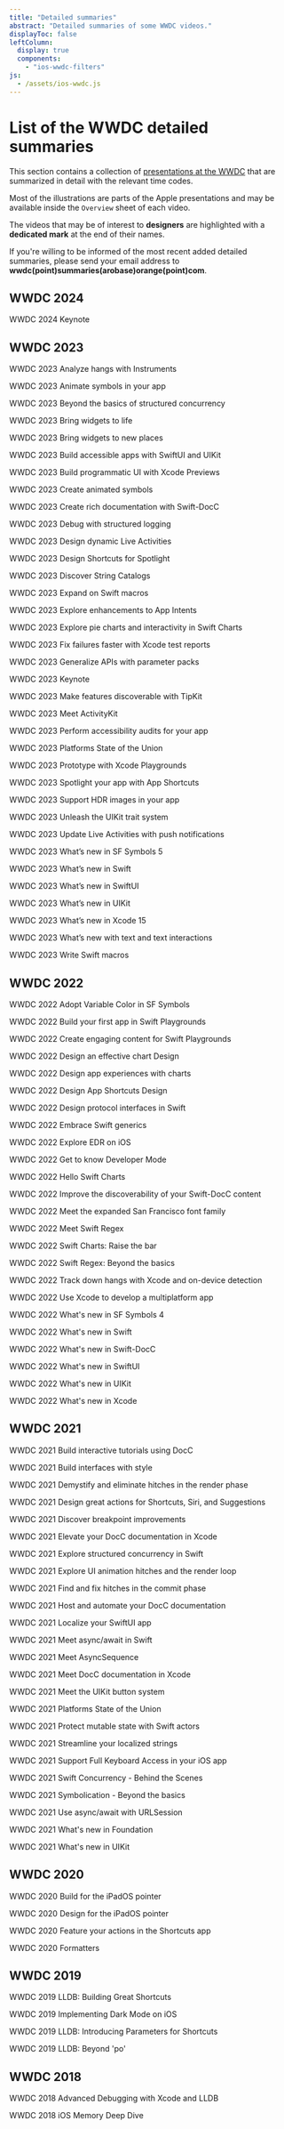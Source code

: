 ```yaml
---
title: "Detailed summaries"
abstract: "Detailed summaries of some WWDC videos."
displayToc: false
leftColumn:
  display: true
  components: 
    - "ios-wwdc-filters"
js:
  - /assets/ios-wwdc.js
---
```


# List of the WWDC detailed summaries

This section contains a collection of [presentations&nbsp;at&nbsp;the&nbsp;WWDC](https://developer.apple.com/videos/all-videos/) that are summarized in detail with the relevant time codes.

Most of the illustrations are parts of the Apple presentations and may be available inside the `Overview` sheet of each video.

The videos that may be of interest to **designers** are highlighted with a **dedicated mark** at the end of their names.

If you're willing to be informed of the most recent added detailed summaries, please send your email address to **wwdc(point)summaries(arobase)orange(point)com**.

<section id="refTests"></section>

<section class="visually-hidden" id="wwdcTests" aria-hidden="true">
   <h2  id="hhwwdc2024" class="pt-5">WWDC 2024</h2>
   <p id="hwwdc94">WWDC 2024 Keynote</p>
   <h2  id="hhwwdc2023" class="pt-5">WWDC 2023</h2>
   <p id="hwwdc93">WWDC 2023 Analyze hangs with Instruments</p>
   <p id="hwwdc92">WWDC 2023 Animate symbols in your app</p>
   <p id="hwwdc91">WWDC 2023 Beyond the basics of structured concurrency</p>    
   <p id="hwwdc90">WWDC 2023 Bring widgets to life</p>
   <p id="hwwdc89">WWDC 2023 Bring widgets to new places</p>
   <p id="hwwdc88">WWDC 2023 Build accessible apps with SwiftUI and UIKit</p>
   <p id="hwwdc87">WWDC 2023 Build programmatic UI with Xcode Previews</p>
   <p id="hwwdc86">WWDC 2023 Create animated symbols</p>
   <p id="hwwdc85">WWDC 2023 Create rich documentation with Swift-DocC</p>
   <p id="hwwdc84">WWDC 2023 Debug with structured logging</p>
   <p id="hwwdc83">WWDC 2023 Design dynamic Live Activities</p>
   <p id="hwwdc82">WWDC 2023 Design Shortcuts for Spotlight</p>
   <p id="hwwdc81">WWDC 2023 Discover String Catalogs</p>
   <p id="hwwdc80">WWDC 2023 Expand on Swift macros</p>
   <p id="hwwdc79">WWDC 2023 Explore enhancements to App Intents</p>
   <p id="hwwdc78">WWDC 2023 Explore pie charts and interactivity in Swift Charts</p>
   <p id="hwwdc77">WWDC 2023 Fix failures faster with Xcode test reports</p>
   <p id="hwwdc76">WWDC 2023 Generalize APIs with parameter packs</p>
   <p id="hwwdc75">WWDC 2023 Keynote</p>
   <p id="hwwdc74">WWDC 2023 Make features discoverable with TipKit</p>
   <p id="hwwdc73">WWDC 2023 Meet ActivityKit</p>
   <p id="hwwdc72">WWDC 2023 Perform accessibility audits for your app</p>
   <p id="hwwdc71">WWDC 2023 Platforms State of the Union</p>
   <p id="hwwdc70">WWDC 2023 Prototype with Xcode Playgrounds</p>
   <p id="hwwdc69">WWDC 2023 Spotlight your app with App Shortcuts</p>
   <p id="hwwdc68">WWDC 2023 Support HDR images in your app</p>
   <p id="hwwdc67">WWDC 2023 Unleash the UIKit trait system</p>
   <p id="hwwdc66">WWDC 2023 Update Live Activities with push notifications</p>
   <p id="hwwdc65">WWDC 2023 What’s new in SF Symbols 5</p>
   <p id="hwwdc64">WWDC 2023 What’s new in Swift</p>
   <p id="hwwdc63">WWDC 2023 What’s new in SwiftUI</p>
   <p id="hwwdc62">WWDC 2023 What’s new in UIKit</p>
   <p id="hwwdc61">WWDC 2023 What’s new in Xcode 15</p>
   <p id="hwwdc60">WWDC 2023 What’s new with text and text interactions</p>
   <p id="hwwdc59">WWDC 2023 Write Swift macros</p>
   <h2 id="hhwwdc2022" class="pt-5">WWDC 2022</h2>
   <p id="hwwdc58">WWDC 2022 Adopt Variable Color in SF Symbols</p>
   <p id="hwwdc57">WWDC 2022 Build your first app in Swift Playgrounds</p>
   <p id="hwwdc56">WWDC 2022 Create engaging content for Swift Playgrounds</p>
   <p id="hwwdc55">WWDC 2022 Design an effective chart Design</p>
   <p id="hwwdc54">WWDC 2022 Design app experiences with charts</p>
   <p id="hwwdc53">WWDC 2022 Design App Shortcuts Design</p>
   <p id="hwwdc52">WWDC 2022 Design protocol interfaces in Swift</p>
   <p id="hwwdc51">WWDC 2022 Embrace Swift generics</p>
   <p id="hwwdc50">WWDC 2022 Explore EDR on iOS</p>
   <p id="hwwdc49">WWDC 2022 Get to know Developer Mode</p>
   <p id="hwwdc48">WWDC 2022 Hello Swift Charts</p>
   <p id="hwwdc47">WWDC 2022 Improve the discoverability of your Swift-DocC content</p>
   <p id="hwwdc46">WWDC 2022 Meet the expanded San Francisco font family</p>
   <p id="hwwdc45">WWDC 2022 Meet Swift Regex</p>
   <p id="hwwdc44">WWDC 2022 Swift Charts: Raise the bar</p>
   <p id="hwwdc43">WWDC 2022 Swift Regex: Beyond the basics</p>
   <p id="hwwdc42">WWDC 2022 Track down hangs with Xcode and on-device detection</p>
   <p id="hwwdc41">WWDC 2022 Use Xcode to develop a multiplatform app</p>
   <p id="hwwdc40">WWDC 2022 What's new in SF Symbols 4</p>
   <p id="hwwdc39">WWDC 2022 What's new in Swift</p>
   <p id="hwwdc38">WWDC 2022 What's new in Swift-DocC</p>
   <p id="hwwdc37">WWDC 2022 What's new in SwiftUI</p>
   <p id="hwwdc36">WWDC 2022 What's new in UIKit</p>
   <p id="hwwdc35">WWDC 2022 What's new in Xcode</p>
   <h2 id="hhwwdc2021" class="pt-5">WWDC 2021</h2>
   <p id="hwwdc34">WWDC 2021 Build interactive tutorials using DocC</p>
   <p id="hwwdc33">WWDC 2021 Build interfaces with style</p>
   <p id="hwwdc32">WWDC 2021 Demystify and eliminate hitches in the render phase</p>
   <p id="hwwdc31">WWDC 2021 Design great actions for Shortcuts, Siri, and Suggestions</p>
   <p id="hwwdc30">WWDC 2021 Discover breakpoint improvements</p>
   <p id="hwwdc29">WWDC 2021 Elevate your DocC documentation in Xcode</p>
   <p id="hwwdc28">WWDC 2021 Explore structured concurrency in Swift</p>
   <p id="hwwdc27">WWDC 2021 Explore UI animation hitches and the render loop</p>
   <p id="hwwdc26">WWDC 2021 Find and fix hitches in the commit phase</p>
   <p id="hwwdc25">WWDC 2021 Host and automate your DocC documentation</p>
   <p id="hwwdc24">WWDC 2021 Localize your SwiftUI app</p>
   <p id="hwwdc23">WWDC 2021 Meet async/await in Swift</p>
   <p id="hwwdc22">WWDC 2021 Meet AsyncSequence</p>
   <p id="hwwdc21">WWDC 2021 Meet DocC documentation in Xcode</p>
   <p id="hwwdc20">WWDC 2021 Meet the UIKit button system</p>
   <p id="hwwdc19">WWDC 2021 Platforms State of the Union</p>
   <p id="hwwdc18">WWDC 2021 Protect mutable state with Swift actors</p>
   <p id="hwwdc17">WWDC 2021 Streamline your localized strings</p>
   <p id="hwwdc16">WWDC 2021 Support Full Keyboard Access in your iOS app</p>
   <p id="hwwdc15">WWDC 2021 Swift Concurrency - Behind the Scenes</p>
   <p id="hwwdc14">WWDC 2021 Symbolication - Beyond the basics</p>
   <p id="hwwdc13">WWDC 2021 Use async/await with URLSession</p>
   <p id="hwwdc12">WWDC 2021 What's new in Foundation</p>
   <p id="hwwdc11">WWDC 2021 What's new in UIKit</p>
   <h2 id="hhwwdc2020" class="pt-5">WWDC 2020</h2>
   <p id="hwwdc10">WWDC 2020 Build for the iPadOS pointer</p>
   <p id="hwwdc9">WWDC 2020 Design for the iPadOS pointer</p>
   <p id="hwwdc8">WWDC 2020 Feature your actions in the Shortcuts app</p>
   <p id="hwwdc7">WWDC 2020 Formatters</p>
   <h2 id="hhwwdc2019" class="pt-5">WWDC 2019</h2>
   <p id="hwwdc6">WWDC 2019 LLDB: Building Great Shortcuts</p>
   <p id="hwwdc5">WWDC 2019 Implementing Dark Mode on iOS</p>
   <p id="hwwdc4">WWDC 2019 LLDB: Introducing Parameters for Shortcuts</p>
   <p id="hwwdc3">WWDC 2019 LLDB: Beyond 'po'</p>
   <h2 id="hhwwdc2018" class="pt-5">WWDC 2018</h2>
   <p id="hwwdc2">WWDC 2018 Advanced Debugging with Xcode and LLDB</p>
   <p id="hwwdc1">WWDC 2018 iOS Memory Deep Dive</p>
</section>